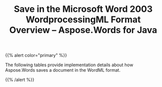 ﻿---
title: Save in the Microsoft Word 2003 WordprocessingML Format Overview – Aspose.Words for Java
articleTitle: Save in the Microsoft Word 2003 WordprocessingML Format Overview
linktitle: Save in the Microsoft Word 2003 WordprocessingML Format Overview
description: "Work with different features supported when saving to XML – Word 2003 WordprocessingML format."
type: docs
weight: 90
url: /java/save-in-the-microsoft-word-2003-wordprocessingml-format-overview/
---

{{% alert color="primary" %}}

The following tables provide implementation details about how Aspose.Words saves a document in the WordML format.

{{% /alert %}}
